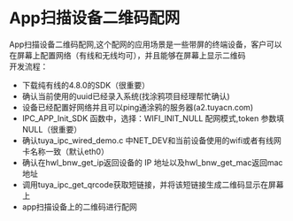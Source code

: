 # App扫描设备二维码配网

App扫描设备二维码配网,这个配网的应用场景是一些带屏的终端设备，客户可以在屏幕上配置网络（有线和无线均可），并且能够在屏幕上显示二维码     
开发流程：  
* 下载纯有线的4.8.0的SDK（很重要）  
* 确认当前使用的uuid已经录入系统(找涂鸦项目经理帮忙确认)
* 设备已经配置好网络并且可以ping通涂鸦的服务器(a2.tuyacn.com)
* IPC_APP_Init_SDK 函数中，选择：WIFI_INIT_NULL 配网模式,token 参数填 NULL（很重要）  
* 确认tuya_ipc_wired_demo.c 中NET_DEV和当前设备使用的wifi或者有线网卡名称一致（默认eth0） 
* 确认在hwl_bnw_get_ip返回设备的 IP 地址以及hwl_bnw_get_mac返回mac地址  
* 调用tuya_ipc_get_qrcode获取短链接，并将该短链接生成二维码显示在屏幕上
* app扫描设备上的二维码进行配网  

